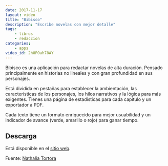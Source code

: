 ```yaml
---
date: 2017-11-17
layout: video
title: "Bibisco"
description: "Escribe novelas con mejor detalle"
tags:
    - libros
    - redaccion
categories:
    - apps
video_id: 2h8POah78AY
---
```


Bibisco es una aplicación para redactar novelas de alta duración. Pensado principalmente en historias no lineales y con gran profundidad en sus personajes.

Está dividida en pestañas para establecer la ambientación, las características de los personajes, los hilos narrativos y la lógica para más exigentes. Tienes una página de estadísticas para cada capítulo y un exportador a PDF.

Cada texto tiene un formato enriquecido para mejor usuabilidad y un indicador de avance (verde, amarillo o rojo) para ganar tiempo.

## Descarga

Está disponible en el [sitio web](http://www.bibisco.com/).

Fuente: [Nathalia Tortora](https://www.youtube.com/channel/UC6VwePpgSElP433zfjnTIbg)
